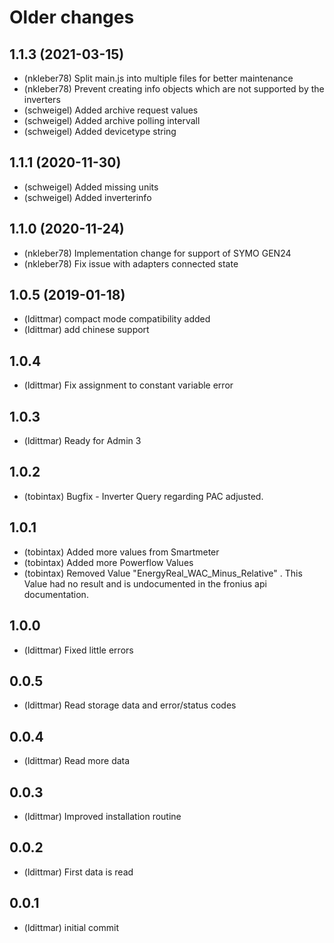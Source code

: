 # Older changes
## 1.1.3 (2021-03-15)

-   (nkleber78) Split main.js into multiple files for better maintenance
-   (nkleber78) Prevent creating info objects which are not supported by the inverters
-   (schweigel) Added archive request values
-   (schweigel) Added archive polling intervall
-   (schweigel) Added devicetype string

## 1.1.1 (2020-11-30)

-   (schweigel) Added missing units
-   (schweigel) Added inverterinfo

## 1.1.0 (2020-11-24)

-   (nkleber78) Implementation change for support of SYMO GEN24
-   (nkleber78) Fix issue with adapters connected state

## 1.0.5 (2019-01-18)

-   (ldittmar) compact mode compatibility added
-   (ldittmar) add chinese support

## 1.0.4

-   (ldittmar) Fix assignment to constant variable error

## 1.0.3

-   (ldittmar) Ready for Admin 3

## 1.0.2

-   (tobintax) Bugfix - Inverter Query regarding PAC adjusted.

## 1.0.1

-   (tobintax) Added more values from Smartmeter
-   (tobintax) Added more Powerflow Values
-   (tobintax) Removed Value "EnergyReal_WAC_Minus_Relative" . This Value had no result and is undocumented in the fronius api documentation.

## 1.0.0

-   (ldittmar) Fixed little errors

## 0.0.5

-   (ldittmar) Read storage data and error/status codes

## 0.0.4

-   (ldittmar) Read more data

## 0.0.3

-   (ldittmar) Improved installation routine

## 0.0.2

-   (ldittmar) First data is read

## 0.0.1

-   (ldittmar) initial commit